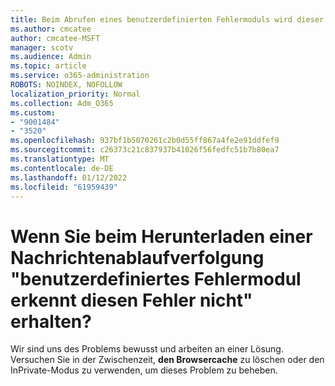 ```yaml
---
title: Beim Abrufen eines benutzerdefinierten Fehlermoduls wird dieser Fehler beim Herunterladen einer Nachrichtenablaufverfolgung nicht erkannt?
ms.author: cmcatee
author: cmcatee-MSFT
manager: scotv
ms.audience: Admin
ms.topic: article
ms.service: o365-administration
ROBOTS: NOINDEX, NOFOLLOW
localization_priority: Normal
ms.collection: Adm_O365
ms.custom:
- "9001484"
- "3520"
ms.openlocfilehash: 937bf1b5070261c2b0d55ff867a4fe2e91ddfef9
ms.sourcegitcommit: c26373c21c837937b41026f56fedfc51b7b80ea7
ms.translationtype: MT
ms.contentlocale: de-DE
ms.lasthandoff: 01/12/2022
ms.locfileid: "61959439"
---
```

# <a name="getting-custom-error-module-does-not-recognize-this-error-when-downloading-a-message-trace"></a>Wenn Sie beim Herunterladen einer Nachrichtenablaufverfolgung "benutzerdefiniertes Fehlermodul erkennt diesen Fehler nicht" erhalten?

Wir sind uns des Problems bewusst und arbeiten an einer Lösung.  Versuchen Sie in der Zwischenzeit, **den Browsercache** zu löschen oder den InPrivate-Modus zu verwenden, um dieses Problem zu beheben.